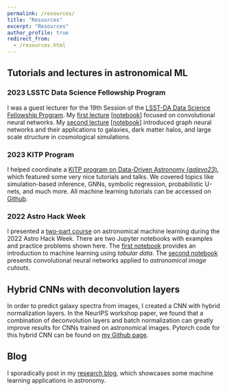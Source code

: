 ```yaml
---
permalink: /resources/
title: "Resources"
excerpt: "Resources"
author_profile: true
redirect_from: 
  - /resources.html
---
```


## Tutorials and lectures in astronomical ML

### 2023 LSSTC Data Science Fellowship Program
I was a guest lecturer for the 19th Session of the [LSST-DA Data Science Fellowship Program](https://lsstdiscoveryalliance.org/programs/data-science-fellowship/). My [first lecture](https://www.youtube.com/watch?v=E_GZ4jTqAIU&list=PL41fOErnvQqEtYLvNDAvCYmsM9tmAK-XF&index=9) [[notebook](https://github.com/LSSTC-DSFP/Session-19/blob/main/day3/ConvolutionalNeuralNetworks.ipynb)] focused on convolutional neural networks. My [second lecture](https://www.youtube.com/watch?v=rfqGGfnWMb0&list=PL41fOErnvQqEtYLvNDAvCYmsM9tmAK-XF&index=10) [[notebook](https://github.com/LSSTC-DSFP/Session-19/blob/main/day4/GraphNeuralNetworks.ipynb)] introduced graph neural networks and their applications to galaxies, dark matter halos, and large scale structure in cosmological simulations.

### 2023 KITP Program
I helped coordinate a [KITP program on Data-Driven Astronomy (*galevo23*)](https://datadrivengalaxyevolution.github.io/), which featured some very nice tutorials and talks. We covered topics like simulation-based inference, GNNs, symbolic regression, probabilistic U-nets, and much more. All machine learning tutorials can be accessed on [Github](https://github.com/DataDrivenGalaxyEvolution/galevo23-tutorials/).


### 2022 Astro Hack Week
I presented a [two-part course](https://github.com/AstroHackWeek/AstroHackWeek2022/tree/main/day2_ml_tutorial) on astronomical machine learning during the 2022 Astro Hack Week. There are two Jupyter notebooks with examples and practice problems shown here. The [first notebook](https://colab.research.google.com/github/jwuphysics/AstroHackWeek2022/blob/main/day2_ml_tutorial/01-intro-machine-learning.ipynb) provides an introduction to machine learning using *tabular data*. The [second notebook](https://colab.research.google.com/github/jwuphysics/AstroHackWeek2022/blob/main/day2_ml_tutorial/02-deep-learning.ipynb) presents convolutional neural networks applied to *astronomical image cutouts*. 



## Hybrid CNNs with deconvolution layers
In order to predict galaxy spectra from images, I created a CNN with hybrid normalization layers. In the NeurIPS workshop paper, we found that a combination of deconvolution layers and batch normalization can greatly improve results for CNNs trained on astronomical images. Pytorch code for this hybrid CNN can be found on [my Github page](https://github.com/jwuphysics/predicting-spectra-from-images).

## Blog
I sporadically post in my [research blog](https://jwuphysics.substack.com/), which showcases some machine learning applications in astronomy. 